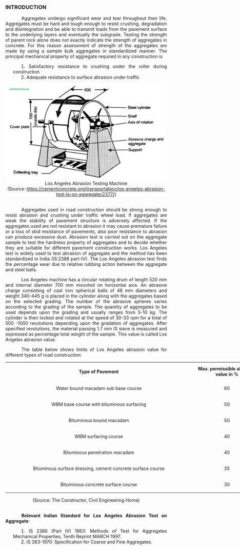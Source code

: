 ### INTRODUCTION<br>

<p style="text-indent:50px; text-align:justify;">Aggregates undergo significant wear and tear throughout their life. Aggregates must be hard and tough enough to resist crushing, degradation and disintegration and be able to transmit loads from the pavement surface to the underlying layers and eventually the subgrade. Testing the strength of parent rock alone does not exactly indicate the strength of aggregates in concrete. For this reason assessment of strength of the aggregates are made by using a sample bulk aggregates in standardized manner. The principal mechanical property of aggregate required in any construction is</p>

<ol style="text-indent:25px; text-align:justify;list-style-position: inside">
<li>Satisfactory resistance to crushing under the roller during construction</li>
<li>Adequate resistance to surface abrasion under traffic</li>
</ol>

<center><img src="images/apparatus.png"></center>
<center>Los Angeles Abrasion Testing Machine</center>

<center>(Source: <a href="https://cementconcrete.org/transportation/los-angeles-abrasion-test-la-on-aggregate/2377/"">https://cementconcrete.org/transportation/los-angeles-abrasion-test-la-on-aggregate/2377/</a>)</center><br>

<p style="text-indent:50px; text-align:justify;">Aggregates used in road construction should be strong enough to resist abrasion and crushing under traffic wheel load. If aggregates are weak the stability of pavement structure is adversely affected. If the aggregates used are not resistant to abrasion it may cause premature failure or a loss of skid resistance of pavements, also poor resistance to abrasion can produce excessive dust. Abrasion test is carried out on the aggregate sample to test the hardness property of aggregates and to decide whether they are suitable for different pavement construction works. Los Angeles test is widely used to test abrasion of aggregate and the method has been standardized in India (IS:2386 part-IV). The Los Angeles abrasion test finds the percentage wear due to relative rubbing action between the aggregate and steel balls.</p>

<p style="text-indent:50px; text-align:justify;">Los Angeles machine has a circular rotating drum of length 520 mm and internal diameter 700 mm mounted on horizontal axis. An abrasive charge consisting of cast iron spherical balls of 48 mm diameters and weight 340-445 g is placed in the cylinder along with the aggregates based on the selected grading. The number of the abrasive spheres varies according to the grading of the sample. The quantity of aggregates to be used depends upon the grading and usually ranges from 5-10 kg. The cylinder is then locked and rotated at the speed of 30-33 rpm for a total of 500 -1000 revolutions depending upon the gradation of aggregates. After specified revolutions, the material passing 1.7 mm IS sieve is measured and expressed as percentage total weight of the sample. This value is called Los Angeles abrasion value.</p>

<p style="text-indent:50px; text-align:justify;">The table below shows limits of Los Angeles abrasion value for different types of road construction:</p>
<center>
<table style="width:800px;margin-left: 0;text-align:center;">
<tr style="text-align:center">
<th style="text-align:center;height:50px;width:2%">Type of Pavement</th>
<th style="text-align:center;height:50px;width:0.5%">Max. permissible abrasion value in %</th>
</tr>
<tr style="text-align:center;height:50px;">
<td> Water bound macadam sub base course</td>
<td> 60</td>
</tr>
<tr style="text-align:center;height:50px;">
<td>WBM base course with bituminous surfacing</td>
<td>50</td>
</tr>
<tr style="text-align:center;height:50px;">
<td>Bituminous bound macadam</td>
<td>50</td>
</tr>
<tr style="text-align:center;height:50px;">
<td>WBM surfacing course</td>
<td>40</td>
</tr>
 <tr style="text-align:center;height:50px;">
<td>Bituminous penetration macadam</td>
<td>40</td>
</tr>
<tr style="text-align:center;height:50px;">
<td>Bituminous surface dressing, cement concrete surface course</td>
<td>35</td>
</tr>
<tr style="text-align:center;height:50px;">
<td>Bituminous concrete surface course</td>
<td>30</td>
</tr>
</table></center>

<center>(Source: The Constructor, Civil Engineering Home)</center><br>

<p style="text-indent:50px; text-align:justify;"><strong>Relevant Indian Standard for Los Angeles Abrasion Test on Aggregate</strong>:</p>
<ol style="text-indent:25px; text-align:justify;list-style-position: inside">
<li>IS 2386 (Part IV) 1963: Methods of Test for Aggregates Mechanical Properties, Tenth Reprint MARCH 1997.</li>
<li>IS 383-1970: Specification for Coarse and Fine Aggregates.</li>
</ol>
